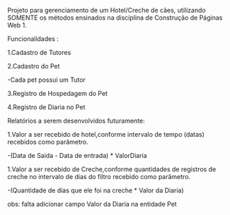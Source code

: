 Projeto para gerenciamento de um Hotel/Creche de cães, utilizando SOMENTE os métodos ensinados na disciplina de Construção de Páginas Web 1.

Funcionalidades : 

1.Cadastro de Tutores

2.Cadastro do Pet 

-Cada pet possui um Tutor

3.Registro de Hospedagem do Pet

4.Registro de Diaria no Pet


Relatórios a serem desenvolvidos futuramente:

1.Valor a ser recebido de hotel,conforme intervalo de tempo (datas) recebidos como parâmetro.

-(Data de Saida - Data de entrada) * ValorDiaria

1.Valor a ser recebido de Creche,conforme quantidades de registros de creche no intervalo de dias do filtro recebido como parâmetro.

-(Quantidade de dias que ele foi na creche * Valor da Diaria) 

obs: falta adicionar campo Valor da Diaria na entidade Pet
